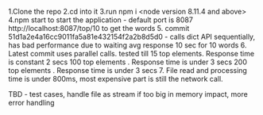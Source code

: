 1.Clone the repo
2.cd into it
3.run npm i <node version 8.11.4 and above>
4.npm start to start the application - default port is 8087
http://localhost:8087/top/10  to get the words 
5. commit 51d1a2e4a16cc9011fa5a81e432154f2a2b8d5d0 - calls dict API sequentially, has bad performance due to waiting avg response 10 sec for 10 words
6. Latest commit uses parallel calls. tested till
  15 top elements. Response time is constant 2 secs
  100 top elements . Response time is under 3 secs
  200 top elements . Response time is under 3 secs
7. File read and processing time is under 800ms, most expensive part is still the network call.
  

TBD  - test cases, handle file as stream if too big in memory impact, more error handling

